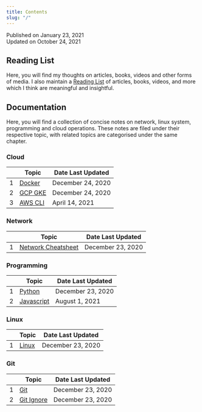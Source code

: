 ```yaml
---
title: Contents
slug: "/"
---
```


Published on January 23, 2021  
Updated on October 24, 2021

## Reading List

Here, you will find my thoughts on articles, books, videos and other forms of media. I also maintain a [Reading List](reading-list) of articles, books, videos, and more which I think are meaningful and insightful.

## Documentation

Here, you will find a collection of concise notes on network, linux system, programming and cloud operations. These notes are filed under their respective topic, with related topics are categorised under the same chapter.

### Cloud

<div class="contentTableContainer">

|     | Topic                          | Date Last Updated |
| --- | ------------------------------ | ----------------- |
| 1   | [Docker](docker-cheatsheet)    | December 24, 2020 |
| 2   | [GCP GKE](gcp-gke-cheatsheet)  | December 24, 2020 |
| 3   | [AWS CLI](aws-cli-cheatsheet)  | April 14, 2021    |

</div>

### Network

<div class="contentTableContainer">

|     | Topic                         | Date Last Updated |
| --- | ----------------------------- | ----------------- |
| 1   | [Network Cheatsheet](network-cheatsheet)| December 23, 2020 |

</div>

### Programming

<div class="contentTableContainer">

|     | Topic                        | Date Last Updated |
| --- | ---------------------------- | ----------------- |
| 1   | [Python](py-cheatsheet)            | December 23, 2020 |
| 2   | [Javascript](js-cheatsheet)  | August 1, 2021    |

</div>

### Linux

<div class="contentTableContainer">

|     | Topic                          | Date Last Updated |
| --- | ------------------------------ | ----------------- |
| 1   | [Linux](linux-cmd)             | December 23, 2020 |

</div>

### Git

<div class="contentTableContainer">

|     | Topic                          | Date Last Updated |
| --- | ------------------------------ | ----------------- |
| 1   | [Git](git-cheatsheet)          | December 23, 2020 |
| 2   | [Git Ignore](git-ignore-file)  | December 23, 2020 |
</div>